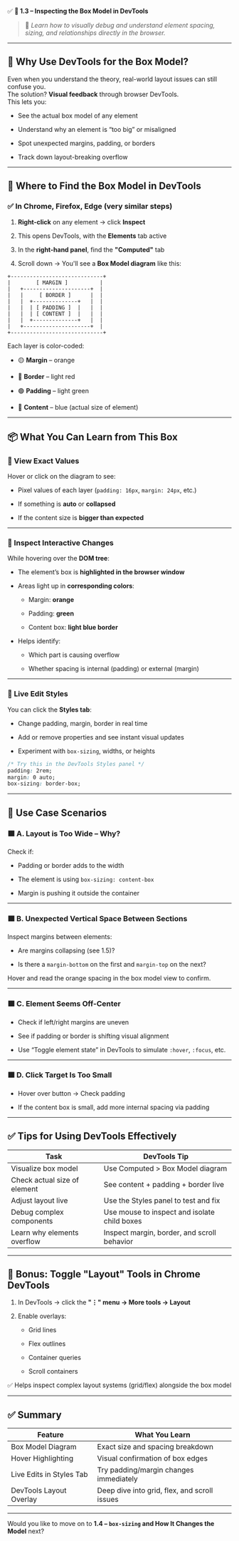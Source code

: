✅ **🔸 1.3 – Inspecting the Box Model in DevTools**

> 🎯 _Learn how to visually debug and understand element spacing, sizing, and relationships directly in the browser._

---

## 🧠 Why Use DevTools for the Box Model?

Even when you understand the theory, real-world layout issues can still confuse you.  
The solution? **Visual feedback** through browser DevTools.  
This lets you:

- See the actual box model of any element
    
- Understand why an element is “too big” or misaligned
    
- Spot unexpected margins, padding, or borders
    
- Track down layout-breaking overflow
    

---

## 🔧 Where to Find the Box Model in DevTools

### ✅ In Chrome, Firefox, Edge (very similar steps)

1. **Right-click** on any element → click **Inspect**
    
2. This opens DevTools, with the **Elements** tab active
    
3. In the **right-hand panel**, find the **"Computed"** tab
    
4. Scroll down → You'll see a **Box Model diagram** like this:
    

```
+-----------------------------+
|        [ MARGIN ]          |
|   +---------------------+  |
|   |     [ BORDER ]      |  |
|   |  +--------------+   |  |
|   |  | [ PADDING ]  |   |  |
|   |  | [ CONTENT ]  |   |  |
|   |  +--------------+   |  |
|   +---------------------+  |
+-----------------------------+
```

Each layer is color-coded:

- 🟡 **Margin** – orange
    
- 🔴 **Border** – light red
    
- 🟢 **Padding** – light green
    
- 🔵 **Content** – blue (actual size of element)
    

---

## 📦 What You Can Learn from This Box

### 🔹 View Exact Values

Hover or click on the diagram to see:

- Pixel values of each layer (`padding: 16px`, `margin: 24px`, etc.)
    
- If something is **auto** or **collapsed**
    
- If the content size is **bigger than expected**
    

---

### 🔹 Inspect Interactive Changes

While hovering over the **DOM tree**:

- The element’s box is **highlighted in the browser window**
    
- Areas light up in **corresponding colors**:
    
    - Margin: **orange**
        
    - Padding: **green**
        
    - Content box: **light blue border**
        
- Helps identify:
    
    - Which part is causing overflow
        
    - Whether spacing is internal (padding) or external (margin)
        

---

### 🔹 Live Edit Styles

You can click the **Styles tab**:

- Change padding, margin, border in real time
    
- Add or remove properties and see instant visual updates
    
- Experiment with `box-sizing`, widths, or heights
    

```css
/* Try this in the DevTools Styles panel */
padding: 2rem;
margin: 0 auto;
box-sizing: border-box;
```

---

## 🧪 Use Case Scenarios

### 🟩 A. **Layout is Too Wide – Why?**

Check if:

- Padding or border adds to the width
    
- The element is using `box-sizing: content-box`
    
- Margin is pushing it outside the container
    

---

### 🟩 B. **Unexpected Vertical Space Between Sections**

Inspect margins between elements:

- Are margins collapsing (see 1.5)?
    
- Is there a `margin-bottom` on the first and `margin-top` on the next?
    

Hover and read the orange spacing in the box model view to confirm.

---

### 🟩 C. **Element Seems Off-Center**

- Check if left/right margins are uneven
    
- See if padding or border is shifting visual alignment
    
- Use “Toggle element state” in DevTools to simulate `:hover`, `:focus`, etc.
    

---

### 🟩 D. **Click Target Is Too Small**

- Hover over button → Check padding
    
- If the content box is small, add more internal spacing via padding
    

---

## ✅ Tips for Using DevTools Effectively

|Task|DevTools Tip|
|---|---|
|Visualize box model|Use Computed > Box Model diagram|
|Check actual size of element|See content + padding + border live|
|Adjust layout live|Use the Styles panel to test and fix|
|Debug complex components|Use mouse to inspect and isolate child boxes|
|Learn why elements overflow|Inspect margin, border, and scroll behavior|

---

## 🔁 Bonus: Toggle "Layout" Tools in Chrome DevTools

1. In DevTools → click the **"⋮" menu → More tools → Layout**
    
2. Enable overlays:
    
    - Grid lines
        
    - Flex outlines
        
    - Container queries
        
    - Scroll containers
        

✅ Helps inspect complex layout systems (grid/flex) alongside the box model

---

## ✅ Summary

|Feature|What You Learn|
|---|---|
|Box Model Diagram|Exact size and spacing breakdown|
|Hover Highlighting|Visual confirmation of box edges|
|Live Edits in Styles Tab|Try padding/margin changes immediately|
|DevTools Layout Overlay|Deep dive into grid, flex, and scroll issues|

---

Would you like to move on to **1.4 – `box-sizing` and How It Changes the Model** next?